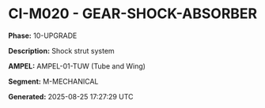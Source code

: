# CI-M020 - GEAR-SHOCK-ABSORBER

**Phase:** 10-UPGRADE

**Description:** Shock strut system

**AMPEL:** AMPEL-01-TUW (Tube and Wing)

**Segment:** M-MECHANICAL

**Generated:** 2025-08-25 17:27:29 UTC
